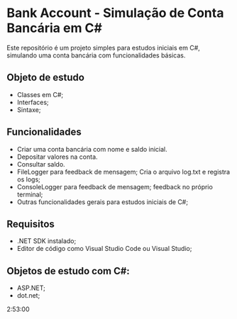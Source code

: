 # Bank Account - Simulação de Conta Bancária em C#

Este repositório é um projeto simples para estudos iniciais em C#, simulando uma conta bancária com funcionalidades básicas. 

## Objeto de estudo

- Classes em C#;
- Interfaces;
- Sintaxe;

## Funcionalidades
- Criar uma conta bancária com nome e saldo inicial.
- Depositar valores na conta.
- Consultar saldo.
- FileLogger para feedback de mensagem; Cria o arquivo log.txt e registra os logs;
- ConsoleLogger para feedback de mensagem; feedback no próprio terminal;
- Outras funcionalidades gerais para estudos iniciais de C#;

## Requisitos

- .NET SDK instalado;
- Editor de código como Visual Studio Code ou Visual Studio;

## Objetos de estudo com C#:

- ASP.NET;
- dot.net;

2:53:00
